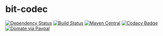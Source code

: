 # bit-codec
[![Dependency Status](https://www.versioneye.com/user/projects/567d5783a7c90e00350003cb/badge.svg)](https://www.versioneye.com/user/projects/567d5783a7c90e00350003cb)
[![Build Status](https://travis-ci.org/jinahya/bit-codec.svg?branch=develop)](https://travis-ci.org/jinahya/bit-codec)
[![Maven Central](https://img.shields.io/maven-central/v/com.github.jinahya/bit-codec.svg)](http://search.maven.org/#search%7Cga%7C1%7Ca%3A%22bit-codec%22)
[![Codacy Badge](https://api.codacy.com/project/badge/grade/651656591e424aa5b61081db8c42f924)](https://www.codacy.com/app/jinahya/bit-codec)
[![Domate via Paypal](https://img.shields.io/badge/donate-paypal-blue.svg)](https://www.paypal.com/cgi-bin/webscr?cmd=_cart&business=A954LDFBW4B9N&lc=KR&item_name=GitHub&amount=5%2e00&currency_code=USD&button_subtype=products&add=1&bn=PP%2dShopCartBF%3adonate%2dpaypal%2dblue%2epng%3aNonHosted)
